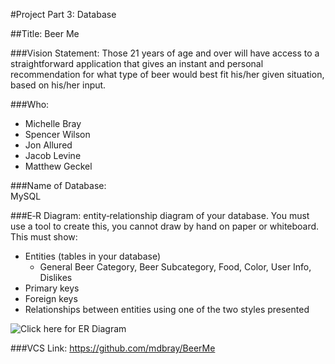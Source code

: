 #Project Part 3: Database 

##Title: Beer Me 

###Vision Statement: 
Those 21 years of age and over will have access to a straightforward application that gives an instant and personal recommendation for what type of beer would best fit his/her given situation, based on his/her input.

###Who: 
- Michelle Bray
- Spencer Wilson
- Jon Allured
- Jacob Levine
- Matthew Geckel

###Name of Database:  
MySQL

###E‐R Diagram: 
entity‐relationship diagram of your database.  You must use a tool to create this, you cannot draw by hand on paper or whiteboard.
This must show:  
- Entities (tables in your database) 
    - General Beer Category, Beer Subcategory, Food, Color, User Info, Dislikes
- Primary keys 
- Foreign keys 
- Relationships between entities using one of the two styles presented 
 
![Click here for ER Diagram](https://www.dropbox.com/lightbox/home/CSCI3308)

###VCS Link:
https://github.com/mdbray/BeerMe
